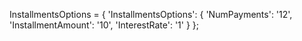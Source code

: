 InstallmentsOptions = {
    'InstallmentsOptions': {
        'NumPayments': '12',
        'InstallmentAmount': '10',
        'InterestRate': '1'
    }
};
